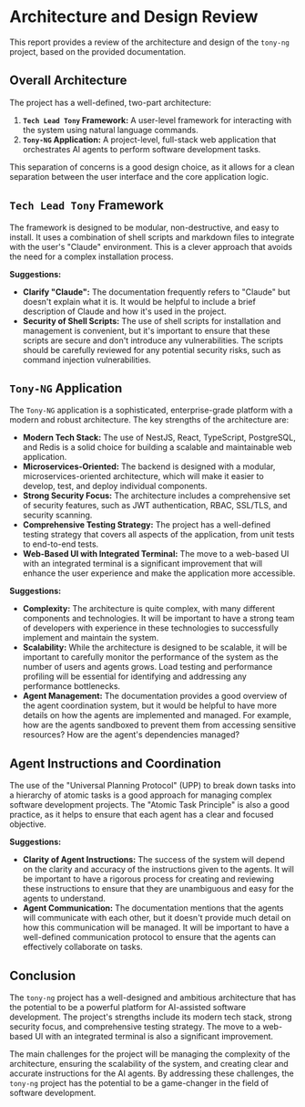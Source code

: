 
# Architecture and Design Review

This report provides a review of the architecture and design of the `tony-ng` project, based on the provided documentation.

## Overall Architecture

The project has a well-defined, two-part architecture:

1.  **`Tech Lead Tony` Framework:** A user-level framework for interacting with the system using natural language commands.
2.  **`Tony-NG` Application:** A project-level, full-stack web application that orchestrates AI agents to perform software development tasks.

This separation of concerns is a good design choice, as it allows for a clean separation between the user interface and the core application logic.

## `Tech Lead Tony` Framework

The framework is designed to be modular, non-destructive, and easy to install. It uses a combination of shell scripts and markdown files to integrate with the user's "Claude" environment. This is a clever approach that avoids the need for a complex installation process.

**Suggestions:**

*   **Clarify "Claude":** The documentation frequently refers to "Claude" but doesn't explain what it is. It would be helpful to include a brief description of Claude and how it's used in the project.
*   **Security of Shell Scripts:** The use of shell scripts for installation and management is convenient, but it's important to ensure that these scripts are secure and don't introduce any vulnerabilities. The scripts should be carefully reviewed for any potential security risks, such as command injection vulnerabilities.

## `Tony-NG` Application

The `Tony-NG` application is a sophisticated, enterprise-grade platform with a modern and robust architecture. The key strengths of the architecture are:

*   **Modern Tech Stack:** The use of NestJS, React, TypeScript, PostgreSQL, and Redis is a solid choice for building a scalable and maintainable web application.
*   **Microservices-Oriented:** The backend is designed with a modular, microservices-oriented architecture, which will make it easier to develop, test, and deploy individual components.
*   **Strong Security Focus:** The architecture includes a comprehensive set of security features, such as JWT authentication, RBAC, SSL/TLS, and security scanning.
*   **Comprehensive Testing Strategy:** The project has a well-defined testing strategy that covers all aspects of the application, from unit tests to end-to-end tests.
*   **Web-Based UI with Integrated Terminal:** The move to a web-based UI with an integrated terminal is a significant improvement that will enhance the user experience and make the application more accessible.

**Suggestions:**

*   **Complexity:** The architecture is quite complex, with many different components and technologies. It will be important to have a strong team of developers with experience in these technologies to successfully implement and maintain the system.
*   **Scalability:** While the architecture is designed to be scalable, it will be important to carefully monitor the performance of the system as the number of users and agents grows. Load testing and performance profiling will be essential for identifying and addressing any performance bottlenecks.
*   **Agent Management:** The documentation provides a good overview of the agent coordination system, but it would be helpful to have more details on how the agents are implemented and managed. For example, how are the agents sandboxed to prevent them from accessing sensitive resources? How are the agent's dependencies managed?

## Agent Instructions and Coordination

The use of the "Universal Planning Protocol" (UPP) to break down tasks into a hierarchy of atomic tasks is a good approach for managing complex software development projects. The "Atomic Task Principle" is also a good practice, as it helps to ensure that each agent has a clear and focused objective.

**Suggestions:**

*   **Clarity of Agent Instructions:** The success of the system will depend on the clarity and accuracy of the instructions given to the agents. It will be important to have a rigorous process for creating and reviewing these instructions to ensure that they are unambiguous and easy for the agents to understand.
*   **Agent Communication:** The documentation mentions that the agents will communicate with each other, but it doesn't provide much detail on how this communication will be managed. It will be important to have a well-defined communication protocol to ensure that the agents can effectively collaborate on tasks.

## Conclusion

The `tony-ng` project has a well-designed and ambitious architecture that has the potential to be a powerful platform for AI-assisted software development. The project's strengths include its modern tech stack, strong security focus, and comprehensive testing strategy. The move to a web-based UI with an integrated terminal is also a significant improvement.

The main challenges for the project will be managing the complexity of the architecture, ensuring the scalability of the system, and creating clear and accurate instructions for the AI agents. By addressing these challenges, the `tony-ng` project has the potential to be a game-changer in the field of software development.
